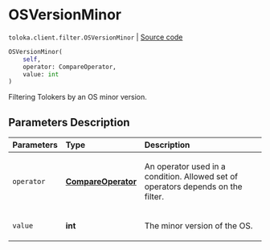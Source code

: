 # OSVersionMinor
`toloka.client.filter.OSVersionMinor` | [Source code](https://github.com/Toloka/toloka-kit/blob/v1.1.0.post1/src/client/filter.py#L611)

```python
OSVersionMinor(
    self,
    operator: CompareOperator,
    value: int
)
```

Filtering Tolokers by an OS minor version.

## Parameters Description

| Parameters | Type | Description |
| :----------| :----| :-----------|
`operator`|**[CompareOperator](toloka.client.primitives.operators.CompareOperator.md)**|<p>An operator used in a condition. Allowed set of operators depends on the filter.</p>
`value`|**int**|<p>The minor version of the OS.</p>
